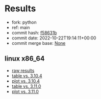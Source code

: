 # Results

- fork: python
- ref: main
- commit hash: [f58631b](https://github.com/python/cpython/commit/f58631b)
- commit date: 2022-10-22T19:14:11+00:00
- commit merge base: [None](https://github.com/python/cpython/commit/None)

## linux x86_64

- [raw results](bm-20221022-linux-x86_64-python-main-3.12.0a1+-f58631b.json)
- [table vs. 3.10.4](bm-20221022-linux-x86_64-python-main-3.12.0a1+-f58631b-vs-3.10.4.md)
- [plot vs. 3.10.4](bm-20221022-linux-x86_64-python-main-3.12.0a1+-f58631b-vs-3.10.4.png)
- [table vs. 3.11.0](bm-20221022-linux-x86_64-python-main-3.12.0a1+-f58631b-vs-3.11.0.md)
- [plot vs. 3.11.0](bm-20221022-linux-x86_64-python-main-3.12.0a1+-f58631b-vs-3.11.0.png)

